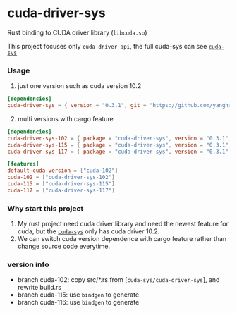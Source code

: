 # cuda-driver-sys

Rust binding to CUDA driver library (```libcuda.so```)

This project focuses only ```cuda driver api```, the full cuda-sys can see [```cuda-sys```]

### Usage

1. just one version
   such as cuda version 10.2

```toml
[dependencies]
cuda-driver-sys = { version = "0.3.1", git = "https://github.com/yanghaku/cuda-driver-sys", branch = "cuda-102" }
```

2. multi versions with cargo feature

```toml
[dependencies]
cuda-driver-sys-102 = { package = "cuda-driver-sys", version = "0.3.1", git = "https://github.com/yanghaku/cuda-driver-sys", branch = "cuda-102", optional = true }
cuda-driver-sys-115 = { package = "cuda-driver-sys", version = "0.3.1", git = "https://github.com/yanghaku/cuda-driver-sys", branch = "cuda-115", optional = true }
cuda-driver-sys-117 = { package = "cuda-driver-sys", version = "0.3.1", git = "https://github.com/yanghaku/cuda-driver-sys", branch = "cuda-117", optional = true }

[features]
default-cuda-version = ["cuda-102"]
cuda-102 = ["cuda-driver-sys-102"]
cuda-115 = ["cuda-driver-sys-115"]
cuda-117 = ["cuda-driver-sys-117"]
```

### Why start this project

1. My rust project need cuda driver library and need the newest feature for cuda, but the [```cuda-sys```] only has cuda
   driver 10.2.
2. We can switch cuda version dependence with cargo feature rather than change source code everytime.

### version info

* branch cuda-102: copy src/*.rs from [```cuda-sys/cuda-driver-sys```], and rewrite build.rs
* branch cuda-115: use ```bindgen``` to generate
* branch cuda-116: use ```bindgen``` to generate

[```cuda-sys```]: https://github.com/rust-cuda/cuda-sys
